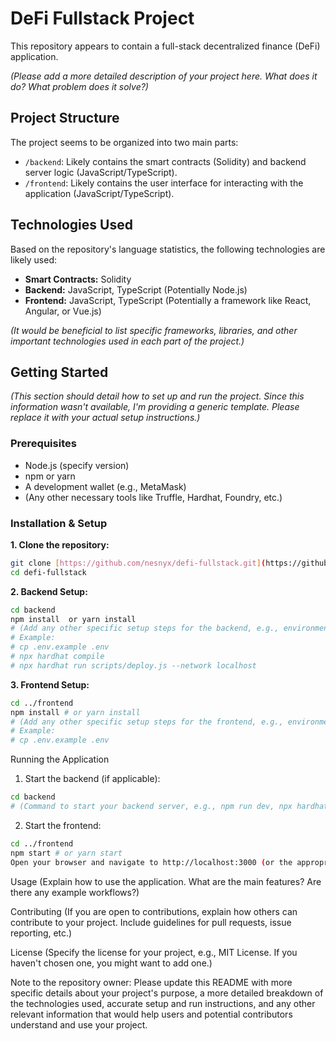 # DeFi Fullstack Project

This repository appears to contain a full-stack decentralized finance (DeFi) application.

*(Please add a more detailed description of your project here. What does it do? What problem does it solve?)*

## Project Structure

The project seems to be organized into two main parts:

* `/backend`: Likely contains the smart contracts (Solidity) and backend server logic (JavaScript/TypeScript).
* `/frontend`: Likely contains the user interface for interacting with the application (JavaScript/TypeScript).

## Technologies Used

Based on the repository's language statistics, the following technologies are likely used:

* **Smart Contracts:** Solidity
* **Backend:** JavaScript, TypeScript (Potentially Node.js)
* **Frontend:** JavaScript, TypeScript (Potentially a framework like React, Angular, or Vue.js)

*(It would be beneficial to list specific frameworks, libraries, and other important technologies used in each part of the project.)*

## Getting Started

*(This section should detail how to set up and run the project. Since this information wasn't available, I'm providing a generic template. Please replace it with your actual setup instructions.)*

### Prerequisites

* Node.js (specify version)
* npm or yarn
* A development wallet (e.g., MetaMask)
* (Any other necessary tools like Truffle, Hardhat, Foundry, etc.)


### Installation & Setup

**1. Clone the repository:**
```bash
git clone [https://github.com/nesnyx/defi-fullstack.git](https://github.com/nesnyx/defi-fullstack.git)
cd defi-fullstack
```


**2. Backend Setup:**

```bash
cd backend
npm install  or yarn install
# (Add any other specific setup steps for the backend, e.g., environment variables, contract compilation, and deployment)
# Example:
# cp .env.example .env
# npx hardhat compile
# npx hardhat run scripts/deploy.js --network localhost

```

**3. Frontend Setup:**

```bash
cd ../frontend
npm install # or yarn install
# (Add any other specific setup steps for the frontend, e.g., environment variables)
# Example:
# cp .env.example .env

```


Running the Application
1. Start the backend (if applicable):
```bash
cd backend
# (Command to start your backend server, e.g., npm run dev, npx hardhat node)
```


2. Start the frontend:
```bash
cd ../frontend
npm start # or yarn start
Open your browser and navigate to http://localhost:3000 (or the appropriate port).
```

Usage
(Explain how to use the application. What are the main features? Are there any example workflows?)

Contributing
(If you are open to contributions, explain how others can contribute to your project. Include guidelines for pull requests, issue reporting, etc.)

License
(Specify the license for your project, e.g., MIT License. If you haven't chosen one, you might want to add one.)

Note to the repository owner: Please update this README with more specific details about your project's purpose, a more detailed breakdown of the technologies used, accurate setup and run instructions, and any other relevant information that would help users and potential contributors understand and use your project.
